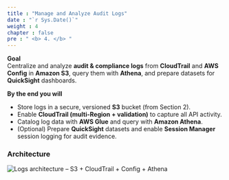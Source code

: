 ```yaml
---
title : "Manage and Analyze Audit Logs"
date : "`r Sys.Date()`"
weight : 4
chapter : false
pre : " <b> 4. </b> "
---
```



**Goal**  
Centralize and analyze **audit & compliance logs** from **CloudTrail** and **AWS Config** in **Amazon S3**, query them with **Athena**, and prepare datasets for **QuickSight** dashboards.

**By the end you will**
- Store logs in a secure, versioned **S3** bucket (from Section 2).  
- Enable **CloudTrail (multi-Region + validation)** to capture all API activity.  
- Catalog log data with **AWS Glue** and query with **Amazon Athena**.  
- (Optional) Prepare **QuickSight** datasets and enable **Session Manager** session logging for audit evidence.

### Architecture
![Logs architecture – S3 + CloudTrail + Config + Athena]( /images/4-arch-logs.png )



